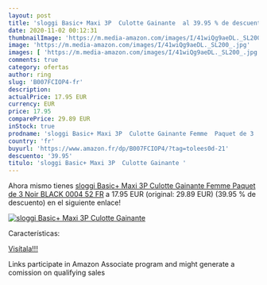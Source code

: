 ```yaml
---
layout: post
title: 'sloggi Basic+ Maxi 3P  Culotte Gainante  al 39.95 % de descuento'
date: 2020-11-02 00:12:31
thumbnailImage: 'https://m.media-amazon.com/images/I/41wiQg9aeDL._SL200_.jpg'
image: 'https://m.media-amazon.com/images/I/41wiQg9aeDL._SL200_.jpg'
images: [ 'https://m.media-amazon.com/images/I/41wiQg9aeDL._SL200_.jpg' ]
comments: true
category: ofertas
author: ring
slug: 'B007FCIOP4-fr'
description:
actualPrice: 17.95 EUR
currency: EUR
price: 17.95
comparePrice: 29.89 EUR
inStock: true
prodname: 'sloggi Basic+ Maxi 3P  Culotte Gainante Femme  Paquet de 3  Noir  BLACK 0004   52 FR'
country: 'fr'
buyurl: 'https://www.amazon.fr/dp/B007FCIOP4/?tag=tolees0d-21'
descuento: '39.95'
titulo: 'sloggi Basic+ Maxi 3P  Culotte Gainante '
---
```


Ahora mismo tienes [sloggi Basic+ Maxi 3P  Culotte Gainante Femme  Paquet de 3  Noir  BLACK 0004   52 FR](https://www.amazon.fr/dp/B007FCIOP4/?tag=tolees0d-21) a 17.95 EUR (original: 29.89 EUR) (39.95 %  de descuento) en el siguiente enlace!

[![sloggi Basic+ Maxi 3P  Culotte Gainante ](https://m.media-amazon.com/images/I/41wiQg9aeDL._SL200_.jpg)](https://www.amazon.fr/dp/B007FCIOP4/?tag=tolees0d-21)

Características:


[Visítala!!!](https://www.amazon.fr/dp/B007FCIOP4/?tag=tolees0d-21)

Links participate in Amazon Associate program and might generate a comission on qualifying sales
